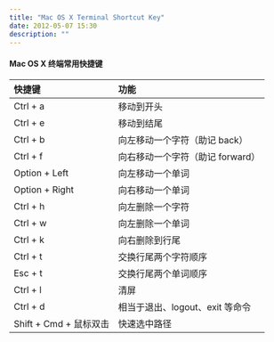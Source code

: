 ```yaml
---
title: "Mac OS X Terminal Shortcut Key"
date: 2012-05-07 15:30
description: ""
---
```


#### Mac OS X 终端常用快捷键

| 快捷键                 | 功能                             |
| :--------------------- | :------------------------------- |
| Ctrl + a               | 移动到开头                       |
| Ctrl + e               | 移动到结尾                       |
| Ctrl + b               | 向左移动一个字符（助记 back）    |
| Ctrl + f               | 向右移动一个字符（助记 forward） |
| Option + Left          | 向左移动一个单词                 |
| Option + Right         | 向右移动一个单词                 |
| Ctrl + h               | 向左删除一个字符                 |
| Ctrl + w               | 向左删除一个单词                 |
| Ctrl + k               | 向右删除到行尾                   |
| Ctrl + t               | 交换行尾两个字符顺序             |
| Esc + t                | 交换行尾两个单词顺序             |
| Ctrl + l               | 清屏                             |
| Ctrl + d               | 相当于退出、logout、exit 等命令  |
| Shift + Cmd + 鼠标双击 | 快速选中路径                     |
